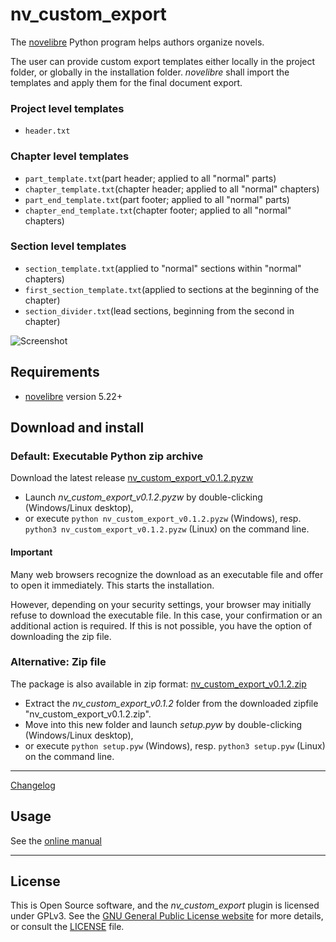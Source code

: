 # nv_custom_export

The [novelibre](https://github.com/peter88213/novelibre/) Python program helps authors organize novels.  

The user can provide custom export templates either locally in the project folder, or globally in the installation folder. 
*novelibre* shall import the templates and apply them for the final document export.
 

### Project level templates

- `header.txt`

### Chapter level templates

- `part_template.txt`(part header; applied to all "normal" parts)
- `chapter_template.txt`(chapter header; applied to all "normal" chapters)
- `part_end_template.txt`(part footer; applied to all "normal" parts)
- `chapter_end_template.txt`(chapter footer; applied to all "normal" chapters)



### Section level templates

- `section_template.txt`(applied to "normal" sections within "normal" chapters)
- `first_section_template.txt`(applied  to sections at the beginning of the chapter)
- `section_divider.txt`(lead sections, beginning from the second in chapter)


![Screenshot](docs/Screenshots/screen01.png)

## Requirements

- [novelibre](https://github.com/peter88213/novelibre/) version 5.22+

## Download and install

### Default: Executable Python zip archive

Download the latest release [nv_custom_export_v0.1.2.pyzw](https://github.com/peter88213/nv_custom_export/raw/main/dist/nv_custom_export_v0.1.2.pyzw)

- Launch *nv_custom_export_v0.1.2.pyzw* by double-clicking (Windows/Linux desktop),
- or execute `python nv_custom_export_v0.1.2.pyzw` (Windows), resp. `python3 nv_custom_export_v0.1.2.pyzw` (Linux) on the command line.

#### Important

Many web browsers recognize the download as an executable file and offer to open it immediately. 
This starts the installation.

However, depending on your security settings, your browser may 
initially  refuse  to download the executable file. 
In this case, your confirmation or an additional action is required. 
If this is not possible, you have the option of downloading 
the zip file. 


### Alternative: Zip file

The package is also available in zip format: [nv_custom_export_v0.1.2.zip](https://github.com/peter88213/nv_custom_export/raw/main/dist/nv_custom_export_v0.1.2.zip)

- Extract the *nv_custom_export_v0.1.2* folder from the downloaded zipfile "nv_custom_export_v0.1.2.zip".
- Move into this new folder and launch *setup.pyw* by double-clicking (Windows/Linux desktop), 
- or execute `python setup.pyw` (Windows), resp. `python3 setup.pyw` (Linux) on the command line.

---

[Changelog](docs/changelog.md)

## Usage

See the [online manual](docs/usage.md)

---

## License

This is Open Source software, and the *nv_custom_export* plugin is licensed under GPLv3. See the
[GNU General Public License website](https://www.gnu.org/licenses/gpl-3.0.en.html) for more
details, or consult the [LICENSE](https://github.com/peter88213/nv_custom_export/blob/main/LICENSE) file.
